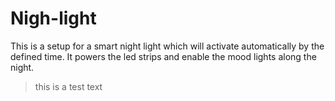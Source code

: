# Nigh-light

This is a setup for a smart night light which will activate automatically by the defined time. It powers the led strips and enable the 
mood lights along the night.

> this is a test text
